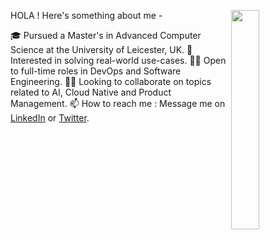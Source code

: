                                                                                                             
HOLA ! Here's something about me -
<img src="https://media.giphy.com/media/v1.Y2lkPTc5MGI3NjExcGNianhqOGpzd3o1OXEyOWlrY2tydjFsM2p5YWx3MjFlbjl6ZjhzNiZlcD12MV9pbnRlcm5hbF9naWZfYnlfaWQmY3Q9Zw/5k5vZwRFZR5aZeniqb/giphy.gif" align="right"  width="30%"/>

🎓 Pursued a Master's in Advanced Computer Science at the University of Leicester, UK.
👀 Interested in solving real-world use-cases.
👯‍♀️ Open to full-time roles in DevOps and Software Engineering.
🤝🏻 Looking to collaborate on topics related to AI, Cloud Native and Product Management.
📫 How to reach me : Message me on [LinkedIn](https://www.linkedin.com/in/saranyanambiar/) or [Twitter](witter.com/saranyanambiarr).

<!---
saranyanambiarr/saranyanambiarr is a ✨ special ✨ repository because its `README.md` (this file) appears on your GitHub profile.
You can click the Preview link to take a look at your changes.
--->
